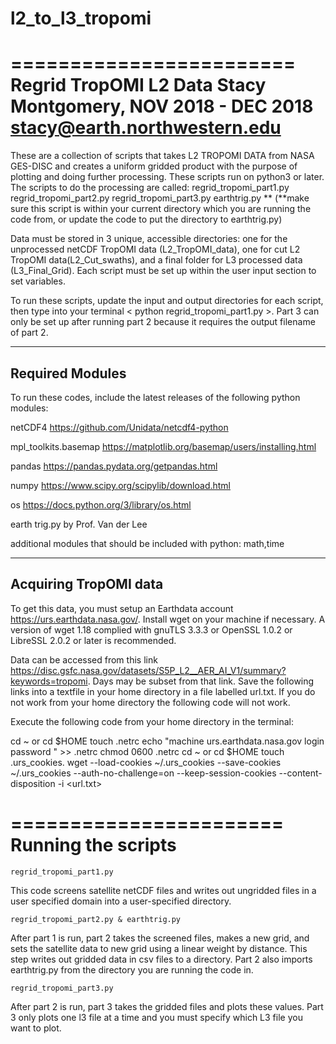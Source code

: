 # l2_to_l3_tropomi

========================
Regrid TropOMI L2 Data
Stacy Montgomery, NOV 2018 - DEC 2018
stacy@earth.northwestern.edu
========================


These are a collection of scripts that takes L2 TROPOMI DATA from NASA GES-DISC and creates a uniform gridded product with the purpose of plotting and doing further processing.  These scripts run on python3 or later.
The scripts to do the processing are called:
regrid_tropomi_part1.py
regrid_tropomi_part2.py
regrid_tropomi_part3.py
earthtrig.py **
(**make sure this script is within your current directory which you are running the code from, or update the code to put the directory to earthtrig.py)

Data must be stored in 3 unique, accessible directories: one for the unprocessed netCDF TropOMI data (L2_TropOMI_data), one for cut L2 TropOMI data(L2_Cut_swaths), and a final folder for L3 processed data (L3_Final_Grid). Each script must be set up within the user input section to set variables. 

To run these scripts, update the input and output directories for each script, then type into your terminal < python regrid_tropomi_part1.py >. Part 3 can only be set up after running part 2 because it requires the output filename of part 2.

----------------
Required Modules
----------------
To run these codes, include the latest releases of the following python modules:

netCDF4
<https://github.com/Unidata/netcdf4-python>

mpl_toolkits.basemap
<https://matplotlib.org/basemap/users/installing.html>

pandas
<https://pandas.pydata.org/getpandas.html>

numpy
<https://www.scipy.org/scipylib/download.html>

os
<https://docs.python.org/3/library/os.html>

earth trig.py by Prof. Van der Lee

additional modules that should be included with python:
math,time

----------------
Acquiring TropOMI data
----------------

To get this data, you must setup an Earthdata account <https://urs.earthdata.nasa.gov/>. Install wget on your machine if necessary. A version of wget 1.18 complied with gnuTLS 3.3.3 or OpenSSL 1.0.2 or LibreSSL 2.0.2 or later is recommended.

Data can be accessed from this link <https://disc.gsfc.nasa.gov/datasets/S5P_L2__AER_AI_V1/summary?keywords=tropomi>. Days may be subset from that link. Save the following links into a textfile in your home directory in a file labelled url.txt. If you do not work from your home directory the following code will not work.

Execute the following code from your home directory in the terminal:

cd ~ or cd $HOME
touch .netrc
echo "machine urs.earthdata.nasa.gov login <uid> password <password>" >> .netrc 
chmod 0600 .netrc 
cd ~ or cd $HOME
touch .urs_cookies.
wget --load-cookies ~/.urs_cookies --save-cookies ~/.urs_cookies --auth-no-challenge=on --keep-session-cookies --content-disposition -i <url.txt>

=======================
Running the scripts
=======================
~~~~~~~~~~~~~~~~~~~~~~~~
regrid_tropomi_part1.py
~~~~~~~~~~~~~~~~~~~~~~~~
This code screens satellite netCDF files and writes out ungridded files in a user specified domain into a user-specified directory.

~~~~~~~~~~~~~~~~~~~~~~~~~~~~~~~~~~~~~
regrid_tropomi_part2.py & earthtrig.py
~~~~~~~~~~~~~~~~~~~~~~~~~~~~~~~~~~~~~~
After part 1 is run, part 2 takes the screened files, makes a new grid, and sets the satellite data to new grid using a linear weight by distance. This step writes out gridded data in csv files to a directory. Part 2 also imports earthtrig.py from the directory you are running the code in.

~~~~~~~~~~~~~~~~~~~~~~~~
regrid_tropomi_part3.py
~~~~~~~~~~~~~~~~~~~~~~~~
After part 2 is run, part 3 takes the gridded files and plots these values. Part 3 only plots one l3 file at a time and you must specify which L3 file you want to plot.


